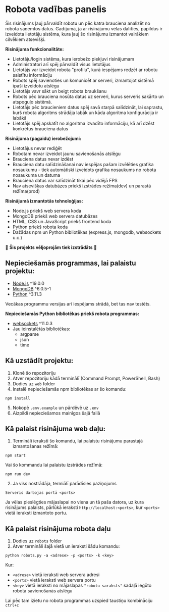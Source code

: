 # Robota vadības panelis

Šis risinājums ļauj pārvaldīt robotu un pēc katra brauciena analizēt no robota saņemtos datus. Gadījumā, ja ar risinājumu vēlas dalīties, papildus ir izveidota lietotāju sistēma, kura ļauj šo risinājumu izmantot vairākiem cilvēkiem atsevišķi.

__Risinājuma funkcionalitāte:__
- Lietotāju/login sistēma, kura ierobežo piekļuvi risinājumam
- Administratori arī spēj pārvaldīt visus lietotājus
- Lietotājs var izveidot robota "profilu", kurā iespējams redzēt ar robotu saistītu informāciju
- Robots spēj savienoties un komunicēt ar serveri, izmantojot sistēmā īpaši izveidotu atslēgu
- Lietotājs vavr sākt un beigt robota braukšanu
- Robots pēc brauciena nosūta datus uz serveri, kurus serveris sakārto un atspoguļo sistēmā.
- Lietotājs pēc braucieniem datus spēj savā starpā salīdzināt, lai saprastu, kurš robota algoritms strādāja labāk un kāda algoritma konfigurācija ir labākā
- Lietotājs spēj apskatīt no algoritma izvadīto informāciju, kā arī dzēst konkrētus brauciena datus

__Risinājuma (pagaidu) ierobežojumi:__
- Lietotājus nevar rediģēt
- Robotam nevar izveidot jaunu savienošanās atslēgu
- Brauciena datus nevar izdēst
- Brauciena datu salīdzināšanai nav iespējas pašam izvēlēties grafika nosaukumu - tiek automātiski izveidots grafika nosaukums no robota nosaukuma un datuma
- Brauciena datus var salīdzināt tikai pēc vidējā FPS
- Nav atsevišķas datubāzes priekš izstrādes režīma(dev) un parastā režīma(prod)

__Risinājumā izmantotās tehnoloģijas:__
- Node.js priekš web servera koda
- MongoDB priekš web servera datubāzes
- HTML, CSS un JavaScript priekš frontend koda
- Python priekš robota koda
- Dažādas npm un Python bibliotēkas (express.js, mongodb, websockets u.c.)


🚧 __Šis projekts vēljoprojām tiek izstrādāts__ 🚧

## Nepieciešamās programmas, lai palaistu projektu:
- [Node.js](https://nodejs.org/en) ^19.0.0
- [MongoDB](https://www.mongodb.com/) ^6.0.5-1
- [Python](https://www.python.org/) ^3.11.3

Vecākas programmu versijas arī iespējams strādā, bet tas nav testēts.

__Nepieciešamās Python bibliotēkas priekš robota programmas:__
- [websockets](https://websockets.readthedocs.io/en/stable/) ^11.0.3
- Jau ieinstalētās bibliotēkas:
    - argparse
    - json
    - time

## Kā uzstādīt projektu:
1. Klonē šo repozitoriju
2. Atver repozitoriju kādā terminālī (Command Prompt, PowerShell, Bash)
3. Dodies uz ``web`` folder
4. Instalē nepieciešamās npm bibliotēkas ar šo komandu:
```
npm install
```
5. Nokopē ``.env.example`` un pārdēvē uz ``.env``
6. Aizpildi nepieciešamos mainīgos šajā failā

## Kā palaist risinājuma web daļu:
1. Terminālī ieraksti šo komandu, lai palaistu risinājumu parastajā izmantošanas režīmā:
```
npm start
```
Vai šo kommandu lai palaistu izstrādes režīmā:
```
npm run dev
```
2. Ja viss nostrādāja, termiālī parādīsies paziņojums
```
Serveris darbojas portā <ports>
```
Ja vēlas pieslēgties mājaslapai no viena un tā paša datora, uz kura risinājums palaists, pārlūkā ieraksti `http://localhost:<ports>`, kur `<ports>` vietā ieraksti izmantoto portu.

## Kā palaist risinājuma robota daļu
1. Dodies uz ``robots`` folder
2. Atver termināli šajā vietā un ieraksti šādu komandu:
```
python robots.py -a <adrese> -p <ports> -k <key>
```
Kur:
- ``<adrese>`` vietā ieraksti web servera adresi
- ``<ports>`` vietā ieraksti web servera portu
- ``<key>`` vietā ieraksti no mājaslapas ``"robotu saraksts"`` sadaļā iegūto robota savienošanās atslēgu

Lai pēc tam izietu no robota programmas uzspied taustiņu kombināciju ``ctrl+c``
